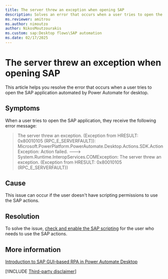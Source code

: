 ```yaml
---
title: The server threw an exception when opening SAP
description: Solves an error that occurs when a user tries to open the SAP application automated by Power Automate for desktop.
ms.reviewer: amitrou
ms.author: nimoutzo
author: NikosMoutzourakis
ms.custom: sap:Desktop flows\SAP automation
ms.date: 02/17/2025
---
```

# The server threw an exception when opening SAP

This article helps you resolve the error that occurs when a user tries to open the SAP application automated by Power Automate for desktop.

## Symptoms

When a user tries to open the SAP application, they receive the following error message:

> The server threw an exception. (Exception from HRESULT: 0x80010105 (RPC_E_SERVERFAULT)): Microsoft.PowerPlatform.PowerAutomate.Desktop.Actions.SDK.ActionException: Action failed. ---> System.Runtime.InteropServices.COMException: The server threw an exception. (Exception from HRESULT: 0x80010105 (RPC_E_SERVERFAULT))

## Cause

This issue can occur if the user doesn't have scripting permissions to use the SAP actions.

## Resolution

To solve the issue, [check and enable the SAP scripting](/power-automate/guidance/rpa-sap-playbook/prerequisites#sap-gui-scripting-configuration) for the user who needs to use the SAP actions.

## More information

[Introduction to SAP GUI–based RPA in Power Automate Desktop](/power-automate/guidance/rpa-sap-playbook/introduction)

[!INCLUDE [Third-party disclaimer](../../../../includes/third-party-disclaimer.md)]
